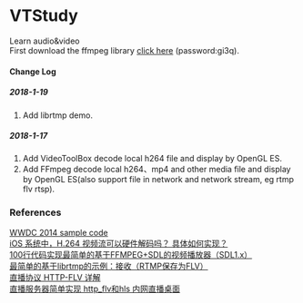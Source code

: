 # VTStudy
Learn audio&video  
First download the ffmpeg library [click here](https://pan.baidu.com/s/1eTV59gm) (password:gi3q).  
  
#### Change Log
##### 2018-1-19
1. Add librtmp demo.
##### 2018-1-17
1. Add VideoToolBox decode local h264 file and display by OpenGL ES.  
2. Add FFmpeg decode local h264、mp4 and other media file and display by OpenGL ES(also support file in network and network stream, eg rtmp flv rtsp).

### References
[WWDC 2014 sample code](https://github.com/master-nevi/WWDC-2014/tree/master/Using%20video%20toolbox%20to%20decode%20compressed%20sample%20buffers)   
[iOS 系统中，H.264 视频流可以硬件解码吗？ 具体如何实现？](https://www.zhihu.com/question/20692215)   
[100行代码实现最简单的基于FFMPEG+SDL的视频播放器（SDL1.x）](http://blog.csdn.net/leixiaohua1020/article/details/8652605)  
[最简单的基于librtmp的示例：接收（RTMP保存为FLV）](http://blog.csdn.net/leixiaohua1020/article/details/42104893)  
[直播协议 HTTP-FLV 详解](http://akagi201.org/post/http-flv-explained/)  
[直播服务器简单实现 http_flv和hls 内网直播桌面](http://www.cnblogs.com/luconsole/p/6079534.html)  
